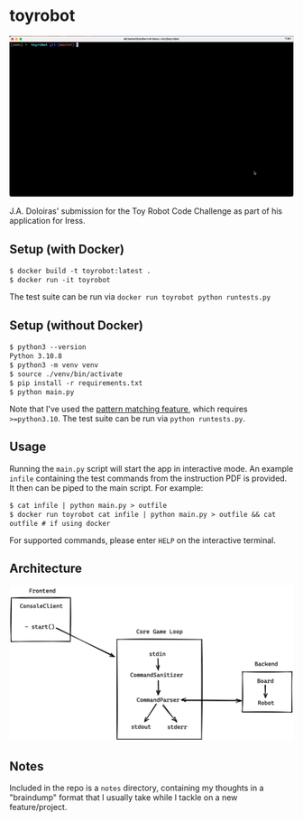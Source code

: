 # toyrobot

![](./notes/toyrobot.gif)

J.A. Doloiras' submission for the Toy Robot Code Challenge as part of his application for Iress.

## Setup (with Docker)

```console
$ docker build -t toyrobot:latest .
$ docker run -it toyrobot
```

The test suite can be run via `docker run toyrobot python runtests.py`

## Setup (without Docker)

```console
$ python3 --version 
Python 3.10.8
$ python3 -m venv venv
$ source ./venv/bin/activate
$ pip install -r requirements.txt
$ python main.py
```

Note that I've used the [pattern matching feature](https://peps.python.org/pep-0634/), which requires `>=python3.10`.
The test suite can be run via `python runtests.py`.

## Usage

Running the `main.py` script will start the app in interactive mode. An example `infile` containing the test commands
from the instruction PDF is provided. It then can be piped to the main script. For example:

```console
$ cat infile | python main.py > outfile
$ docker run toyrobot cat infile | python main.py > outfile && cat outfile # if using docker
```

For supported commands, please enter `HELP` on the interactive terminal.

## Architecture

![](./notes/images/architecture.png)

## Notes

Included in the repo is a `notes` directory, containing my thoughts in a "braindump" format that I usually take while I
tackle on a new feature/project.
